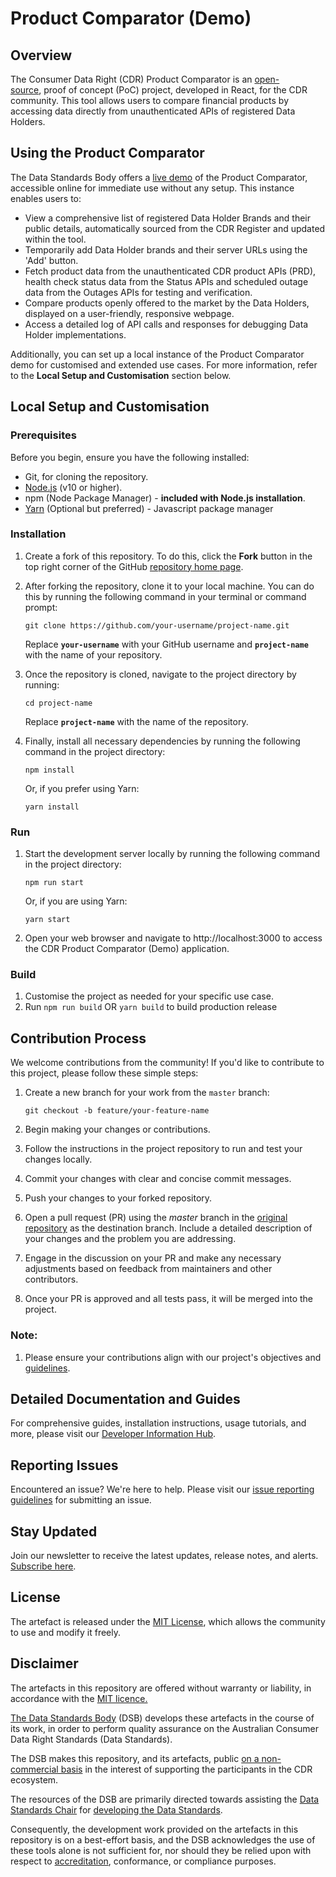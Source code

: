 # Product Comparator (Demo)

## Overview

The Consumer Data Right (CDR) Product Comparator is an [open-source](https://opensource.com/resources/what-open-source), proof of concept (PoC) project, developed in React, for the CDR community. This tool allows users to compare financial products by accessing data directly from unauthenticated APIs of registered Data Holders.

## Using the Product Comparator

The Data Standards Body offers a [live demo](https://consumerdatastandardsaustralia.github.io/product-comparator-demo/) of the Product Comparator, accessible online for immediate use without any setup. This instance enables users to:

- View a comprehensive list of registered Data Holder Brands and their public details, automatically sourced from the CDR Register and updated within the tool.
- Temporarily add Data Holder brands and their server URLs using the 'Add' button.
- Fetch product data from the unauthenticated CDR product APIs (PRD), health check status data from the Status APIs and scheduled outage data from the Outages APIs for testing and verification.
- Compare products openly offered to the market by the Data Holders, displayed on a user-friendly, responsive webpage.
- Access a detailed log of API calls and responses for debugging Data Holder implementations.

Additionally, you can set up a local instance of the Product Comparator demo for customised and extended use cases. For more information, refer to the **Local Setup and Customisation** section below.

## Local Setup and Customisation

### Prerequisites

Before you begin, ensure you have the following installed:

- Git, for cloning the repository.
- [Node.js](https://nodejs.org/en/) (v10 or higher).
- npm (Node Package Manager) - **included with Node.js installation**.
- [Yarn](https://yarnpkg.com/) (Optional but preferred) - Javascript package manager

### Installation

1. Create a fork of this repository. To do this, click the **Fork** button in the top right corner of the GitHub [repository home page](https://consumerdatastandardsaustralia.github.io/product-comparator-demo/).
    
2. After forking the repository, clone it to your local machine. You can do this by running the following command in your terminal or command prompt:
    
    ```shell
    git clone https://github.com/your-username/project-name.git
    ```
    
    Replace **`your-username`** with your GitHub username and **`project-name`** with the name of your repository.
    
3. Once the repository is cloned, navigate to the project directory by running:
    
    ```
    cd project-name
    ```
    
    Replace **`project-name`** with the name of the repository.
    
4. Finally, install all necessary dependencies by running the following command in the project directory:
    
    ```shell
    npm install
    ```
    
    Or, if you prefer using Yarn:
    
    ```shell
    yarn install
    ```
    

### Run

1. Start the development server locally by running the following command in the project directory:
    
    ```shell
    npm run start
    ```
    
    Or, if you are using Yarn:
    
    ```shell
    yarn start
    ```
    
2. Open your web browser and navigate to http://localhost:3000 to access the CDR Product Comparator (Demo) application.

### Build

1. Customise the project as needed for your specific use case.
2. Run `npm run build` OR `yarn build` to build production release

## Contribution Process

We welcome contributions from the community! If you'd like to contribute to this project, please follow these simple steps:

1. Create a new branch for your work from the `master` branch:
    
    ```
    git checkout -b feature/your-feature-name
    ```
    
2. Begin making your changes or contributions.
3. Follow the instructions in the project repository to run and test your changes locally.
4. Commit your changes with clear and concise commit messages.
5. Push your changes to your forked repository.
6. Open a pull request (PR) using the _master_ branch in the [original repository](https://github.com/ConsumerDataStandardsAustralia/product-comparator-demo) as the destination branch. Include a detailed description of your changes and the problem you are addressing.
7. Engage in the discussion on your PR and make any necessary adjustments based on feedback from maintainers and other contributors.
8. Once your PR is approved and all tests pass, it will be merged into the project.

### Note:

1. Please ensure your contributions align with our project's objectives and [guidelines](https://www.notion.so/Contribution-Guidelines-8b99d030fea946668fbc75444197e68b?pvs=21).

## Detailed Documentation and Guides

For comprehensive guides, installation instructions, usage tutorials, and more, please visit our [Developer Information Hub](https://www.notion.so/dev-cds-gov-au-5211fb564b3e4e7f9792d1b6f88fe5df?pvs=21).

## Reporting Issues

Encountered an issue? We're here to help. Please visit our [issue reporting guidelines](https://www.notion.so/Issue-Reporting-Guidelines-71a329a0658c4b69a232eab95822509b?pvs=21) for submitting an issue.

## Stay Updated

Join our newsletter to receive the latest updates, release notes, and alerts. [Subscribe here](https://consumerdatastandards.us18.list-manage.com/subscribe?u=fb3bcb1ec5662d9767ab3c414&id=a4414b3906).

## License

The artefact is released under the [MIT License](https://github.com/ConsumerDataRight/mock-register/blob/main/LICENSE), which allows the community to use and modify it freely.

## Disclaimer

The artefacts in this repository are offered without warranty or liability, in accordance with the [MIT licence.](https://github.com/ConsumerDataStandardsAustralia/java-artefacts/blob/master/LICENSE)

[The Data Standards Body](https://www.csiro.au/en/News/News-releases/2018/Data61-appointed-to-Data-Standards-Body-role) (DSB) develops these artefacts in the course of its work, in order to perform quality assurance on the Australian Consumer Data Right Standards (Data Standards).

The DSB makes this repository, and its artefacts, public [on a non-commercial basis](https://github.com/ConsumerDataStandardsAustralia/java-artefacts/blob/master/LICENSE) in the interest of supporting the participants in the CDR ecosystem.

The resources of the DSB are primarily directed towards assisting the [Data Standards Chair](https://consumerdatastandards.gov.au/about/) for [developing the Data Standards](https://github.com/ConsumerDataStandardsAustralia/standards).

Consequently, the development work provided on the artefacts in this repository is on a best-effort basis, and the DSB acknowledges the use of these tools alone is not sufficient for, nor should they be relied upon with respect to [accreditation](https://www.accc.gov.au/focus-areas/consumer-data-right-cdr-0/cdr-draft-accreditation-guidelines), conformance, or compliance purposes.